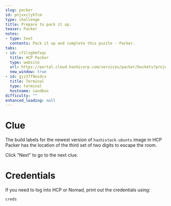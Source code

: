 ```yaml
---
slug: packer
id: pnjxxclyh7cm
type: challenge
title: Prepare to pack it up.
teaser: Packer
notes:
- type: text
  contents: Pack it up and complete this puzzle - Packer.
tabs:
- id: cf1lxghmfxqc
  title: HCP Packer
  type: website
  url: https://portal.cloud.hashicorp.com/services/packer/buckets?project_id=40b67f0b-12b6-4184-9613-45cc9ef381f2
  new_window: true
- id: gjz3ff9osdcx
  title: Terminal
  type: terminal
  hostname: sandbox
difficulty: ""
enhanced_loading: null
---
```

# Clue
The build labels for the newest version of `hashistack-ubuntu` image in HCP Packer has the location of the third set of two digits to escape the room.

Click "Next" to go to the next clue.

Credentials
===
If you need to log into HCP or Nomad, print out the credentials using:

```run
creds
```
